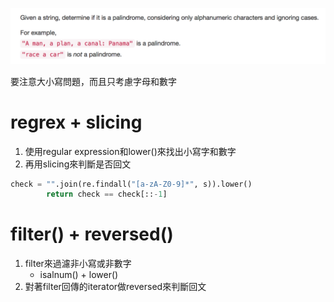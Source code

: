 ![](2017-07-28-20-47-22.png)

要注意大小寫問題，而且只考慮字母和數字

# regrex + slicing

1. 使用regular expression和lower()來找出小寫字和數字
2. 再用slicing來判斷是否回文

```python
check = "".join(re.findall("[a-zA-Z0-9]*", s)).lower()
        return check == check[::-1]
```

# filter() + reversed()

1. filter來過濾非小寫或非數字
    - isalnum() + lower()
2. 對著filter回傳的iterator做reversed來判斷回文

# 
